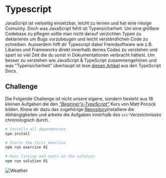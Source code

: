 # Typescript

JavaScript ist vielseitig einsetzbar, leicht zu lernen und hat eine riesige Comunity. Doch was JavaScript fehlt ist Typensicherheit. Um eine größere Codebase zu pflegen sollte man nicht darauf verzichten Typen zu deklarieren um Bugs vorzubeugen und leicht verständlichen Code zu schreiben. Ausserdem hilft dir Typescript dabei Fremdsoftware wie z.B. Libaries und Frameworks direkt innerhalb deines Codes zu verstehen und spart so viel Zeit die du sonst in Dokumentationen verbracht hättest. Um besser zu verstehen wie JavaScript & TypeScript zusammengehören und was "Typensicherheit" überhaupt ist lese [diesen Artikel](https://www.typescriptlang.org/docs/handbook/typescript-from-scratch.html) aus den TypeScript Docs.

## Challenge

Die Folgende Challenge ist nicht unsere eigene, sondern besteht aus 18 kleinen Aufgaben die den [_"Beginner's-TypeScript"_](https://www.totaltypescript.com/tutorials/beginners-typescript) Kurs von Matt Pocock bilden. Klone dir dazu das zugehörige [Repository](https://github.com/total-typescript/beginners-typescript-tutorial)installiere die Abhängigkeiten und arbeite die Aufgaben innerhalb des `src`-Verzeichnisses chronologisch durch.

```bash
# Installs all dependencies
npm install

# Starts the first exercise
npm run exercise 01

# Runs linting and tests on the solution
npm run solution 01
````

![Weather](run-typescript.png "run typescript in shell")
